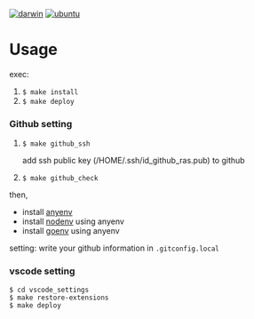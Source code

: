 [![darwin](https://github.com/mizuho1998/dotfiles/actions/workflows/darwin.yaml/badge.svg?event=push)](https://github.com/mizuho1998/dotfiles/actions/workflows/darwin.yaml)
[![ubuntu](https://github.com/mizuho1998/dotfiles/actions/workflows/ubuntu.yaml/badge.svg)](https://github.com/mizuho1998/dotfiles/actions/workflows/ubuntu.yaml)

# Usage

exec:

1. `$ make install`
1. `$ make deploy`


### Github setting

1. `$ make github_ssh`

    add ssh public key (/HOME/.ssh/id_github_ras.pub) to github

1. `$ make github_check`

then,

- install [anyenv](https://github.com/anyenv/anyenv)
- install [nodenv](https://github.com/nodenv/nodenv) using anyenv
- install [goenv](https://github.com/syndbg/goenv) using anyenv

setting:
write your github information in `.gitconfig.local`


### vscode setting

```
$ cd vscode_settings
$ make restore-extensions
$ make deploy
```

